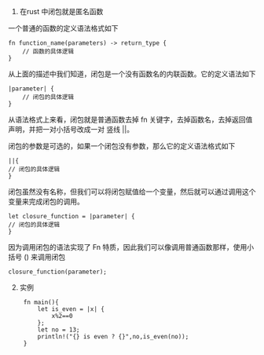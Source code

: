 1. 在rust 中闭包就是匿名函数

一个普通的函数的定义语法格式如下

    fn function_name(parameters) -> return_type {
        // 函数的具体逻辑
    }

从上面的描述中我们知道，闭包是一个没有函数名的内联函数。它的定义语法如下

    |parameter| {
        // 闭包的具体逻辑
    }

从语法格式上来看，闭包就是普通函数去掉 fn 关键字，去掉函数名，去掉返回值声明，并把一对小括号改成一对 竖线 ||。

闭包的参数是可选的，如果一个闭包没有参数，那么它的定义语法格式如下

    ||{
    // 闭包的具体逻辑  
    }
闭包虽然没有名称，但我们可以将闭包赋值给一个变量，然后就可以通过调用这个变量来完成闭包的调用。

    let closure_function = |parameter| {
    // 闭包的具体逻辑
    }

因为调用闭包的语法实现了 Fn 特质，因此我们可以像调用普通函数那样，使用小括号 () 来调用闭包

    closure_function(parameter);   

2. 实例

        fn main(){
            let is_even = |x| {
                x%2==0
            };
            let no = 13;
            println!("{} is even ? {}",no,is_even(no));
        }